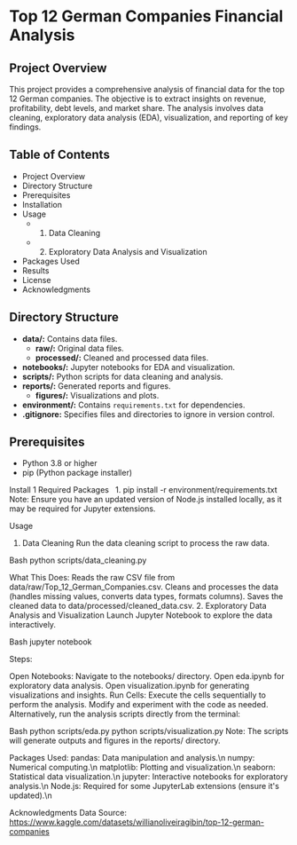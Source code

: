 # Top 12 German Companies Financial Analysis

## Project Overview

This project provides a comprehensive analysis of financial data for the top 12 German companies. The objective is to extract insights on revenue, profitability, debt levels, and market share. The analysis involves data cleaning, exploratory data analysis (EDA), visualization, and reporting of key findings.

## Table of Contents

- Project Overview
- Directory Structure
- Prerequisites
- Installation
- Usage
    - 1. Data Cleaning
    - 2. Exploratory Data Analysis and Visualization
- Packages Used
- Results
- License
- Acknowledgments


## Directory Structure

- **data/:** Contains data files.
    - **raw/:** Original data files.
    - **processed/:** Cleaned and processed data files.
- **notebooks/:** Jupyter notebooks for EDA and visualization.
- **scripts/:** Python scripts for data cleaning and analysis.
- **reports/:** Generated reports and figures.
    - **figures/:** Visualizations and plots.
- **environment/:** Contains `requirements.txt` for dependencies.
- **.gitignore:** Specifies files and directories to ignore in version control.

## Prerequisites

- Python 3.8 or higher
- pip (Python package installer)

Install 1  Required Packages   
 1. 
pip install -r environment/requirements.txt
Note: Ensure you have an updated version of Node.js installed locally, as it may be required for Jupyter extensions.

Usage
1. Data Cleaning
Run the data cleaning script to process the raw data.

Bash
python scripts/data_cleaning.py

What This Does:
Reads the raw CSV file from data/raw/Top_12_German_Companies.csv.
Cleans and processes the data (handles missing values, converts data types, formats columns).
Saves the cleaned data to data/processed/cleaned_data.csv.
2. Exploratory Data Analysis and Visualization
Launch Jupyter Notebook to explore the data interactively.

Bash
jupyter notebook

Steps:

Open Notebooks:
Navigate to the notebooks/ directory.
Open eda.ipynb for exploratory data analysis.
Open visualization.ipynb for generating visualizations and insights.
Run Cells:
Execute the cells sequentially to perform the analysis.
Modify and experiment with the code as needed.
Alternatively, run the analysis scripts directly from the terminal:

Bash
python scripts/eda.py
python scripts/visualization.py
Note: The scripts will generate outputs and figures in the reports/ directory.

Packages Used:
pandas: Data manipulation and analysis.\n
numpy: Numerical computing.\n
matplotlib: Plotting and visualization.\n
seaborn: Statistical data visualization.\n
jupyter: Interactive notebooks for exploratory analysis.\n
Node.js: Required for some JupyterLab extensions (ensure it's updated).\n

Acknowledgments
Data Source: https://www.kaggle.com/datasets/willianoliveiragibin/top-12-german-companies
